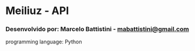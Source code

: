 # Meiliuz - API

### Desenvolvido por:  Marcelo Battistini - mabattistini@gmail.com

programming language: Python
